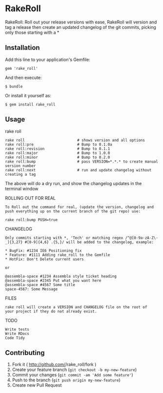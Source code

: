 # RakeRoll

  RakeRoll: Roll out your release versions with ease, RakeRoll will version and tag a release then create an updated changelog of the git commits, picking only those starting with a *

## Installation

Add this line to your application's Gemfile:

    gem 'rake_roll'

And then execute:

    $ bundle

Or install it yourself as:

    $ gem install rake_roll

## Usage

  rake roll

    rake roll                        # shows version and all options
    rake roll:pre                    # Bump to 0.1.0a
    rake roll:revision               # Bump to 0.1.1
    rake roll:major                  # Bump to 1.0.0
    rake roll:minor                  # Bump to 0.2.0
    rake roll:bump                   # pass VERSION=*.*.* to create manual version number
    rake roll:next                   # run and update changelog without creating a tag

  The above will do a dry run, and show the changelog updates in the
  terminal window

  ROLLING OUT FOR REAL

    To Roll out the command for real, (update the version, changelog and
    push everything up on the current branch of the git repo) use:

    rake roll:bump PUSH=true

  CHANGELOG

    Only commits starting with *, 'Tech' or matching regex /^@[0-9a-zA-Z\-_]{3,27} #[0-9]{4,6} .{5,}/ will be added to the changelog, example:

    * BugFix: #1234 IE6 Positioning fix
    * Feature: #1111 Adding rake_roll to the Gemfile
    * HotFix: Don't Delete current users

    or

    @assembla-space #1234 Assembla style ticket heading
    @assembla-space #2345 Put what you want here
    @assembla-space #4567 Some title
    space-4567: Some Message

  FILES

    rake roll will create a VERSION and CHANGELOG file on the root of
    your project if they do not already exist.

  TODO

    Write tests
    Write RDocs
    Code Tidy

## Contributing

1. Fork it ( http://github.com/<my-github-username>/rake_roll/fork )
2. Create your feature branch (`git checkout -b my-new-feature`)
3. Commit your changes (`git commit -am 'Add some feature'`)
4. Push to the branch (`git push origin my-new-feature`)
5. Create new Pull Request
